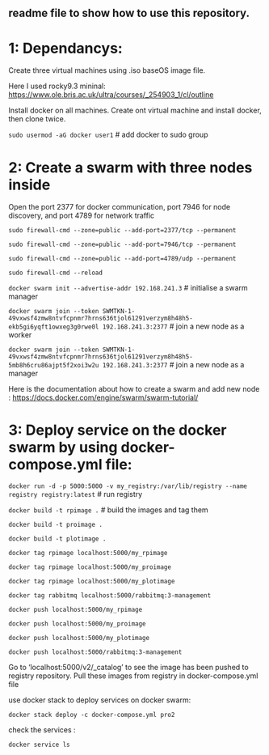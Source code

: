 ## readme file to show how to use this repository.
# 1: Dependancys:
Create three virtual machines using .iso baseOS image file. 

Here I used rocky9.3 mininal: https://www.ole.bris.ac.uk/ultra/courses/_254903_1/cl/outline

Install docker on all machines. Create ont virtual machine and install docker, then clone twice.

`sudo usermod -aG docker user1` # add docker to sudo group

# 2: Create a swarm with three nodes inside
Open the port 2377 for docker communication, port 7946 for node discovery, and port 4789 for network traffic
     
`sudo firewall-cmd --zone=public --add-port=2377/tcp --permanent`

`sudo firewall-cmd --zone=public --add-port=7946/tcp --permanent`

`sudo firewall-cmd --zone=public --add-port=4789/udp --permanent`

`sudo firewall-cmd --reload`

`docker swarm init --advertise-addr 192.168.241.3`  # initialise a swarm manager

`docker swarm join --token SWMTKN-1-49vxwsf4zmw8ntvfcpnmr7hrns636tjol61291verzym8h48h5-ekb5gi6yqft1owxeg3g0rwe0l 192.168.241.3:2377`  # join a new node as a worker 

 `docker swarm join --token SWMTKN-1-49vxwsf4zmw8ntvfcpnmr7hrns636tjol61291verzym8h48h5-5mb8h6cru86ajpt5f2xoi3w2u 192.168.241.3:2377` # join a new node as a manager


Here is the documentation about how to create a swarm and add new node :
https://docs.docker.com/engine/swarm/swarm-tutorial/


# 3: Deploy service on the docker swarm by using docker-compose.yml file: 

`docker run -d -p 5000:5000 -v my_registry:/var/lib/registry --name registry registry:latest` # run registry

`docker build -t rpimage .` # build the images and tag them

`docker build -t proimage .`

`docker build -t plotimage .`

`docker tag rpimage localhost:5000/my_rpimage`

`docker tag rpimage localhost:5000/my_proimage`

`docker tag rpimage localhost:5000/my_plotimage`

`docker tag rabbitmq localhost:5000/rabbitmq:3-management`

`docker push localhost:5000/my_rpimage`

`docker push localhost:5000/my_proimage`

`docker push localhost:5000/my_plotimage`

`docker push localhost:5000/rabbitmq:3-management`

Go to ‘localhost:5000/v2/_catalog’ to see the image has been pushed to registry repository.
Pull these images from registry in docker-compose.yml file

use docker stack to deploy services on docker swarm:

`docker stack deploy -c docker-compose.yml pro2`

check the services : 

`docker service ls`







